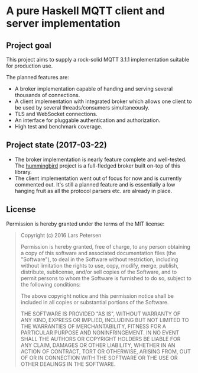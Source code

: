A pure Haskell MQTT client and server implementation
====================================================

## Project goal

This project aims to supply a rock-solid MQTT 3.1.1 implementation suitable for production use.

The planned features are:

  - A broker implementation capable of handing and serving several thousands of
    connections.
  - A client implementation with integrated broker which allows one client to be
    used by several threads/consumers simultaneously.
  - TLS and WebSocket connections.
  - An interface for pluggable authentication and authorization.
  - High test and benchmark coverage.

## Project state (2017-03-22)

  - The broker implementation is nearly feature complete and well-tested.
    The [hummingbird](https://github.com/lpeterse/haskell-hummingbird) project
    is a full-fledged broker built on-top of this library.
  - The client implementation went out of focus for now and is currently
    commented out. It's still a planned feature and is essentially a low
    hanging fruit as all the protocol parsers etc. are already in place.

## License

Permission is hereby granted under the terms of the MIT license:

> Copyright (c) 2016 Lars Petersen
>
> Permission is hereby granted, free of charge, to any person obtaining
> a copy of this software and associated documentation files (the
> "Software"), to deal in the Software without restriction, including
> without limitation the rights to use, copy, modify, merge, publish,
> distribute, sublicense, and/or sell copies of the Software, and to
> permit persons to whom the Software is furnished to do so, subject to
> the following conditions:
>
> The above copyright notice and this permission notice shall be included
> in all copies or substantial portions of the Software.
>
> THE SOFTWARE IS PROVIDED "AS IS", WITHOUT WARRANTY OF ANY KIND,
> EXPRESS OR IMPLIED, INCLUDING BUT NOT LIMITED TO THE WARRANTIES OF
> MERCHANTABILITY, FITNESS FOR A PARTICULAR PURPOSE AND NONINFRINGEMENT.
> IN NO EVENT SHALL THE AUTHORS OR COPYRIGHT HOLDERS BE LIABLE FOR ANY
> CLAIM, DAMAGES OR OTHER LIABILITY, WHETHER IN AN ACTION OF CONTRACT,
> TORT OR OTHERWISE, ARISING FROM, OUT OF OR IN CONNECTION WITH THE
> SOFTWARE OR THE USE OR OTHER DEALINGS IN THE SOFTWARE.
